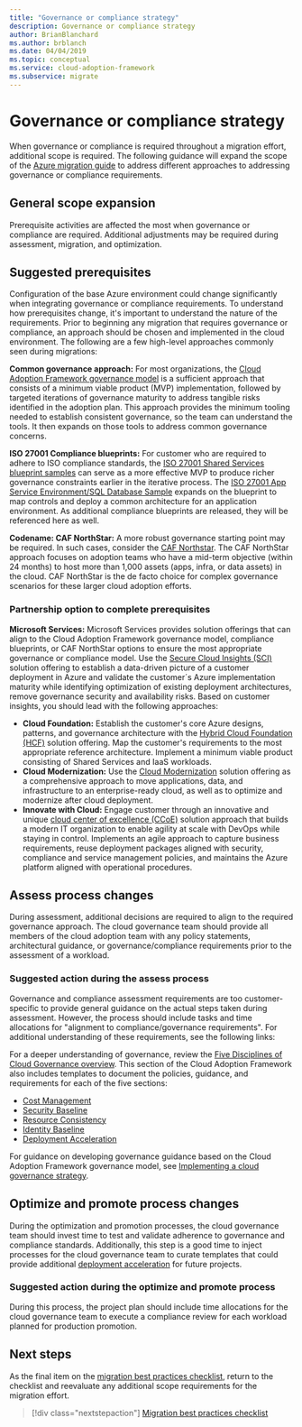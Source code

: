```yaml
---
title: "Governance or compliance strategy"
description: Governance or compliance strategy
author: BrianBlanchard
ms.author: brblanch
ms.date: 04/04/2019
ms.topic: conceptual
ms.service: cloud-adoption-framework
ms.subservice: migrate
---
```


# Governance or compliance strategy

When governance or compliance is required throughout a migration effort, additional scope is required. The following guidance will expand the scope of the [Azure migration guide](../azure-migration-guide/index.md) to address different approaches to addressing governance or compliance requirements.

## General scope expansion

Prerequisite activities are affected the most when governance or compliance are required. Additional adjustments may be required during assessment, migration, and optimization.

## Suggested prerequisites

Configuration of the base Azure environment could change significantly when integrating governance or compliance requirements. To understand how prerequisites change, it's important to understand the nature of the requirements. Prior to beginning any migration that requires governance or compliance, an approach should be chosen and implemented in the cloud environment. The following are a few high-level approaches commonly seen during migrations:

**Common governance approach:** For most organizations, the [Cloud Adoption Framework governance model](../../govern/guides/index.md) is a sufficient approach that consists of a minimum viable product (MVP) implementation, followed by targeted iterations of governance maturity to address tangible risks identified in the adoption plan. This approach provides the minimum tooling needed to establish consistent governance, so the team can understand the tools. It then expands on those tools to address common governance concerns.

**ISO 27001 Compliance blueprints:** For customer who are required to adhere to ISO compliance standards, the [ISO 27001 Shared Services blueprint samples](https://docs.microsoft.com/azure/governance/blueprints/samples/iso27001-shared) can serve as a more effective MVP to produce richer governance constraints earlier in the iterative process. The [ISO 27001 App Service Environment/SQL Database Sample](https://docs.microsoft.com/azure/governance/blueprints/samples/iso27001-ase-sql-workload) expands on the blueprint to map controls and deploy a common architecture for an application environment. As additional compliance blueprints are released, they will be referenced here as well.

**Codename: CAF NorthStar:** A more robust governance starting point may be required. In such cases, consider the [CAF Northstar](../../getting-started/northstar/index.md). The CAF NorthStar approach focuses on adoption teams who have a mid-term objective (within 24 months) to host more than 1,000 assets (apps, infra, or data assets) in the cloud. CAF NorthStar is the de facto choice for complex governance scenarios for these larger cloud adoption efforts.

### Partnership option to complete prerequisites

**Microsoft Services:**
Microsoft Services provides solution offerings that can align to the Cloud Adoption Framework governance model, compliance blueprints, or CAF NorthStar options to ensure the most appropriate governance or compliance model. Use the [Secure Cloud Insights (SCI)](https://download.microsoft.com/download/C/7/C/C7CEA89D-7BDB-4E08-B998-737C13107361/Secure_Cloud_Insights_Datasheet_EN_US.pdf) solution offering to establish a data-driven picture of a customer deployment in Azure and validate the customer´s Azure implementation maturity while identifying optimization of existing deployment architectures, remove governance security and availability risks. Based on customer insights, you should lead with the following approaches:

- **Cloud Foundation:** Establish the customer's core Azure designs, patterns, and governance architecture with the [Hybrid Cloud Foundation (HCF)](https://download.microsoft.com/download/D/8/7/D872DFD0-1C46-4145-95E4-B5EAB2958B96/Hybrid_Cloud_Foundation_Datasheet_EN_US.pdf) solution offering. Map the customer's requirements to the most appropriate reference architecture. Implement a minimum viable product consisting of Shared Services and IaaS workloads.
- **Cloud Modernization:** Use the [Cloud Modernization](https://download.microsoft.com/download/3/7/3/373F90E3-8568-44F3-B096-CD9C1CD28AB7/Cloud_Modernization_Datasheet_EN_US.pdf) solution offering as a comprehensive approach to move applications, data, and infrastructure to an enterprise-ready cloud, as well as to optimize and modernize after cloud deployment.
- **Innovate with Cloud:** Engage customer through an innovative and unique [cloud center of excellence (CCoE)](https://download.microsoft.com/download/F/8/B/F8BBE4BD-E5F8-4DFB-82F7-C0A4E17051BB/Cloud_Center_of_Excellence_Datasheet_EN_US.pdf) solution approach that builds a modern IT organization to enable agility at scale with DevOps while staying in control. Implements an agile approach to capture business requirements, reuse deployment packages aligned with security, compliance and service management policies, and maintains the Azure platform aligned with operational procedures.

## Assess process changes

During assessment, additional decisions are required to align to the required governance approach. The cloud governance team should provide all members of the cloud adoption team with any policy statements, architectural guidance, or governance/compliance requirements prior to the assessment of a workload.

### Suggested action during the assess process

Governance and compliance assessment requirements are too customer-specific to provide general guidance on the actual steps taken during assessment. However, the process should include tasks and time allocations for "alignment to compliance/governance requirements". For additional understanding of these requirements, see the following links:

For a deeper understanding of governance, review the [Five Disciplines of Cloud Governance overview](../../govern/governance-disciplines.md). This section of the Cloud Adoption Framework also includes templates to document the policies, guidance, and requirements for each of the five sections:

- [Cost Management](../../govern/cost-management/template.md)
- [Security Baseline](../../govern/security-baseline/template.md)
- [Resource Consistency](../../govern/resource-consistency/template.md)
- [Identity Baseline](../../govern/identity-baseline/template.md)
- [Deployment Acceleration](../../govern/deployment-acceleration/template.md)

For guidance on developing governance guidance based on the Cloud Adoption Framework governance model, see [Implementing a cloud governance strategy](../../govern/corporate-policy.md).

## Optimize and promote process changes

During the optimization and promotion processes, the cloud governance team should invest time to test and validate adherence to governance and compliance standards. Additionally, this step is a good time to inject processes for the cloud governance team to curate templates that could provide additional [deployment acceleration](../../govern/deployment-acceleration/index.md) for future projects.

### Suggested action during the optimize and promote process

During this process, the project plan should include time allocations for the cloud governance team to execute a compliance review for each workload planned for production promotion.

## Next steps

As the final item on the [migration best practices checklist](./index.md), return to the checklist and reevaluate any additional scope requirements for the migration effort.

> [!div class="nextstepaction"]
> [Migration best practices checklist](./index.md)
